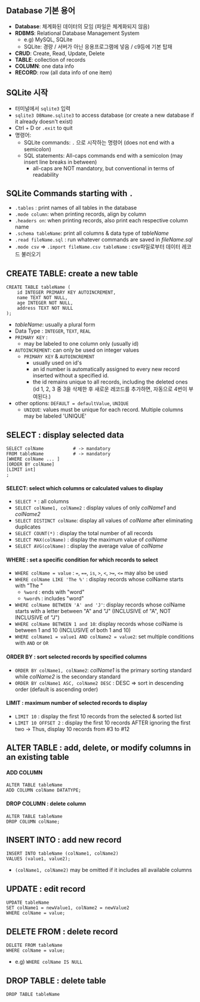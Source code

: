 ## Database 기본 용어

- __Database__: 체계화된 데이터의 모임 (파일은 체계화되지 않음)
- __RDBMS__: Relational Database Management System
  - e.g) MySQL, SQLite
  - SQLite: 경량 / 서버가 아닌 응용프로그램에 넣음 / c9등에 기본 탑재
- __CRUD__: Create, Read, Update, Delete
- __TABLE__: collection of records
- __COLUMN__: one data info
- __RECORD__: row (all data info of one item)



## SQLite 시작

- 터미널에서 `sqlite3` 입력
- `sqlite3 DBName.sqlite3` to access database (or create a new database if it already doesn't exist)
- Ctrl + D   or `.exit` to quit
- 명령어:
  - SQLite commands: `.` 으로 시작하는 명령어 (does not end with a semicolon)
  - SQL statements: All-caps commands end with a semicolon (may insert line breaks in between)
    - all-caps are NOT mandatory, but conventional in terms of readability





## SQLite Commands starting with `.`

- `.tables` : print names of all tables in the database
- `.mode column`: when printing records, align by column
- `.headers on`: when printing records, also print each respective column name
- `.schema tableName`: print all columns & data type of _tableName_
- `.read fileName.sql` : run whatever commands are saved in _fileName.sql_
- `.mode csv` => `.import fileName.csv tableName` : csv파일로부터 데이터 레코드 불러오기



## CREATE TABLE: create a new table

```sqlite
CREATE TABLE tableName (
	id INTEGER PRIMARY KEY AUTOINCREMENT,
    name TEXT NOT NULL,
    age INTEGER NOT NULL,
    address TEXT NOT NULL
);
```

- _tableName_: usually a plural form
- Data Type : `INTEGER`, `TEXT`, `REAL`
- `PRIMARY KEY` : 
  - may be labeled to one column only (usually id)
- `AUTOINCREMENT`: can only be used on integer values
  - `PRIMARY KEY` & `AUTOINCREMENT`
    - usually used on id's
    - an id number is automatically assigned to every new record inserted without a specified id.
    - the id remains unique to all records, including the deleted ones (id 1, 2, 3 중 3을 삭제한 후 새로운 레코드를 추가하면, 자동으로 4번이 부여된다.)
- other options: `DEFAULT = defaultValue`, `UNIQUE`
  - `UNIQUE`: values must be unique for each record. Multiple columns may be labeled 'UNIQUE'



## SELECT : display selected data

```sqlite
SELECT colName           # -> mandatory
FROM tableName           # -> mandatory
[WHERE colName ... ]
[ORDER BY colName]
[LIMIT int]
;
```

#### SELECT: select which columns or calculated values to display

- `SELECT *` : all columns
- `SELECT colName1, colName2` : display values of only _colName1_ and _colName2_
- `SELECT DISTINCT colName`: display all values of _colName_ after eliminating duplicates
- `SELECT COUNT(*)` : display the total number of all records
- `SELECT MAX(colName)` : display the maximum value of _colName_
- `SELECT AVG(colName)` : display the average value of _colName_

#### WHERE : set a specific condition for which records to select

- `WHERE colName = value` : `=`, `==`, `is`, `>`, `<`, `>=`, `<=` may also be used
- `WHERE colName LIKE 'The %'` : display records whose colName starts with "The "
  - `%word` : ends with "word"
  - `%word%` : includes "word"
- `WHERE colName BETWEEN 'A' and 'J'`: display records whose colName starts with a letter between "A" and "J" (INCLUSIVE of "A", NOT INCLUSIVE of "J")
- `WHERE colName BETWEEN 1 and 10`: display records whose colName is between 1 and 10 (INCLUSIVE of both 1 and 10)
- `WHERE colName1 = value1 AND colName2 = value2`: set multiple conditions with `AND` or `OR`

#### ORDER BY : sort selected records by specified columns

- `ORDER BY colName1, colName2`: _colName1_ is the primary sorting standard while _colName2_ is the secondary standard
- `ORDER BY colName1 ASC, colName2 DESC` : DESC => sort in descending order (default is ascending order)

#### LIMIT : maximum number of selected records to display

- `LIMIT 10` : display the first 10 records from the selected & sorted list
- `LIMIT 10 OFFSET 2` : display the first 10 records AFTER ignoring the first two -> Thus, display 10 records from #3 to #12



## ALTER TABLE : add, delete, or modify columns in an existing table

#### ADD COLUMN

```sqlite
ALTER TABLE tableName
ADD COLUMN colName DATATYPE;
```

#### DROP COLUMN : delete column

```sqlite
ALTER TABLE tableName
DROP COLUMN colName;
```



## INSERT INTO : add new record

```sqlite
INSERT INTO tableName (colName1, colName2)
VALUES (value1, value2);
```

- `(colName1, colName2)` may be omitted if it includes all available columns



## UPDATE : edit record

```sqlite
UPDATE tableName
SET colName1 = newValue1, colName2 = newValue2
WHERE colName = value;
```



## DELETE FROM : delete record

```sqlite
DELETE FROM tableName
WHERE colName = value;
```

- e.g) `WHERE colName IS NULL` 





## DROP TABLE : delete table

`DROP TABLE tableName`










